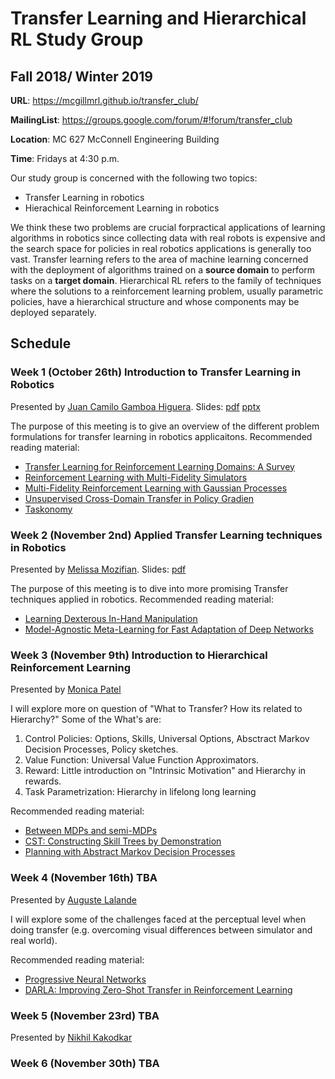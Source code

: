 # Transfer Learning and Hierarchical RL Study Group
## Fall 2018/ Winter 2019

**URL**: https://mcgillmrl.github.io/transfer_club/

**MailingList**: https://groups.google.com/forum/#!forum/transfer_club

**Location**: MC 627 McConnell Engineering Building

**Time**: Fridays at 4:30 p.m.

Our study group is concerned with the following two topics:
- Transfer Learning in robotics
- Hierachical Reinforcement Learning in robotics

We think these two problems are crucial forpractical applications of learning algorithms in robotics since collecting data with real robots is expensive and the search space for policies in real robotics applications is generally too vast. Transfer learning refers to the area of machine learning concerned with the deployment of algorithms trained on a __source domain__ to perform tasks on a __target domain__. Hierarchical RL refers to the family of techniques where the solutions to a reinforcement learning problem, usually parametric policies, have a hierarchical structure and whose components may be deployed separately.

## Schedule
### Week 1 (October 26th) Introduction to Transfer Learning in Robotics
Presented by [Juan Camilo Gamboa Higuera](https://github.com/juancamilog). Slides: [pdf](presentations/week1_juan/transfer_club01.pdf) [pptx](presentations/week1_juan/transfer_club01.pptx)

The purpose of this meeting is to give an overview of the different problem formulations for transfer learning in robotics applicaitons.
Recommended reading material:

 - [Transfer Learning for Reinforcement Learning Domains: A Survey](http://www.jmlr.org/papers/volume10/taylor09a/taylor09a.pdf)
 - [Reinforcement Learning with Multi-Fidelity Simulators](http://acl.mit.edu/papers/Cutler14_ICRA.pdf)
 - [Multi-Fidelity Reinforcement Learning with Gaussian Processes](https://arxiv.org/abs/1712.06489v1)
 - [Unsupervised Cross-Domain Transfer in Policy Gradien](https://www.aaai.org/ocs/index.php/AAAI/AAAI15/paper/viewFile/9916/9879)
 - [Taskonomy](http://taskonomy.stanford.edu/)

### Week 2 (November 2nd) Applied Transfer Learning techniques in Robotics
Presented by [Melissa Mozifian](https://melfm.github.io/about.html). Slides: [pdf](presentations/week2_mel/transfer_club02.pdf)

The purpose of this meeting is to dive into more promising Transfer techniques applied in robotics.
Recommended reading material:

 - [Learning Dexterous In-Hand Manipulation](https://arxiv.org/pdf/1808.00177.pdf)
 - [Model-Agnostic Meta-Learning for Fast Adaptation of Deep Networks](https://arxiv.org/pdf/1703.03400.pdf)

### Week 3 (November 9th) Introduction to Hierarchical Reinforcement Learning
Presented by [Monica Patel](https://github.com/monicaMRL)

I will explore more on question of "What to Transfer? How its related to Hierarchy?" Some of the What's are:

1. Control Policies: Options, Skills, Universal Options, Absctract Markov Decision Processes, Policy sketches.
2. Value Function: Universal Value Function Approximators.
3. Reward: Little introduction on "Intrinsic Motivation" and Hierarchy in rewards.
4. Task Parametrization: Hierarchy in lifelong long learning

Recommended reading material:
 - [Between MDPs and semi-MDPs](http://www-anw.cs.umass.edu/~barto/courses/cs687/Sutton-Precup-Singh-AIJ99.pdf)
 - [CST: Constructing Skill Trees by Demonstration](https://cs.brown.edu/~gdk/pubs/cst-ws.pdf)
 - [Planning with Abstract Markov Decision Processes](http://cs.brown.edu/people/ngopalan/docs/planning-abstract-markov.pdf)

### Week 4 (November 16th) TBA
Presented by [Auguste Lalande](https://github.com/augustelalande)

I will explore some of the challenges faced at the perceptual level when doing transfer (e.g. overcoming visual differences between simulator and real world). 

Recommended reading material:
 - [Progressive Neural Networks](https://arxiv.org/abs/1606.04671)
 - [DARLA: Improving Zero-Shot Transfer in Reinforcement Learning](https://arxiv.org/abs/1707.08475)

### Week 5 (November 23rd) TBA
Presented by [Nikhil Kakodkar](https://github.com/sanjaythakur)

### Week 6 (November 30th) TBA

